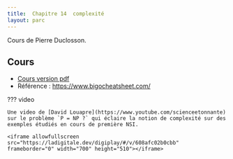 ```yaml
---
title:  Chapitre 14  complexité
layout: parc
---
```






Cours de Pierre Duclosson.




## Cours 

* [Cours version pdf](chapitre14/Cours_13_Complexite.pdf)
* Référence : <https://www.bigocheatsheet.com/>


??? video

    Une video de [David Louapre](https://www.youtube.com/scienceetonnante) sur le problème `P = NP ?` qui éclaire la notion de complexité sur des exemples étudiés en cours de première NSI.

    <iframe allowfullscreen src="https://ladigitale.dev/digiplay/#/v/608afc02b0cbb" frameborder="0" width="700" height="510"></iframe>